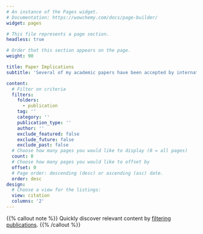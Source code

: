 ```yaml
---
# An instance of the Pages widget.
# Documentation: https://wowchemy.com/docs/page-builder/
widget: pages

# This file represents a page section.
headless: true

# Order that this section appears on the page.
weight: 90

title: Paper Implications
subtitle: 'Several of my academic papers have been accepted by international academic conferences or under review by top international journals. Below, I combined the listed academic papers to explain how my research helps people understand platform strategy, design, and regulation in the Chinese context. These papers cover all major platforms in China, including Tencent, Alibaba, Douyin, Meituan, Kuaishou, Pinduoduo, Jingdong, Ctrip, DiDi, etc.'

content:
  # Filter on criteria
  filters:
    folders:
      - publication
    tag: ''
    category: ''
    publication_type: ''
    author: ''
    exclude_featured: false
    exclude_future: false
    exclude_past: false
  # Choose how many pages you would like to display (0 = all pages)
  count: 0
  # Choose how many pages you would like to offset by
  offset: 0
  # Page order: descending (desc) or ascending (asc) date.
  order: desc
design:
  # Choose a view for the listings:
  view: citation
  columns: '2'
---
```


{{% callout note %}}
Quickly discover relevant content by [filtering publications](./publication/).
{{% /callout %}}
